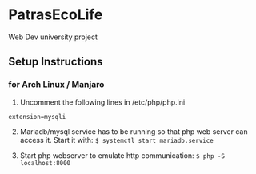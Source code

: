 # PatrasEcoLife
Web Dev university project

## Setup Instructions
### for Arch Linux / Manjaro

1) Uncomment the following lines in /etc/php/php.ini
```extension=pdo_mysql
extension=mysqli
```
2) Mariadb/mysql service has to be running so that php web server can access it. Start it with:
`$ systemctl start mariadb.service`

3) Start php webserver to emulate http communication:
`$ php -S localhost:8000`
